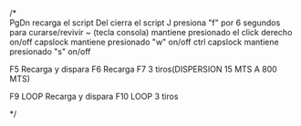 ﻿/*  
PgDn recarga el script
Del cierra el script
J presiona "f" por 6 segundos para curarse/revivir
~ (tecla consola) mantiene presionado el click derecho on/off
capslock mantiene presionado "w" on/off
ctrl capslock mantiene presionado "s" on/off
 
F5 Recarga y dispara
F6 Recarga
F7 3 tiros(DISPERSION 15 MTS A 800 MTS)

F9 LOOP Recarga y dispara
F10 LOOP 3 tiros

*/
